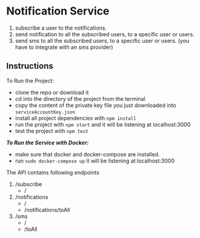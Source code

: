 # Notification Service

1. subscribe a user to the notifications. 
2. send notification to all the subscribed users, to a specific user or users. 
3. send sms to all the subscribed users, to a specific user or users. (you have to integrate with an sms provider)

## Instructions

To Run the Project:
* clone the repo or download it
* cd into the directory of the project from the terminal
* copy the content of the private key file you just downloaded into `serviceAccountKey.json`
* install all project dependencies with `npm install`
* run the project with `npm start` and it will be listening at localhost:3000
* test the project with `npm test`

***To Run the Service with Docker:***
* make sure that docker and docker-compose are installed.
* run `sudo docker-compose up` it will be listening at localhost:3000

The API contains following endpoints 

  1. /subscribe
     * /
  2. /notifications
     * /
     * /notifications/toAll
  3. /sms
     * /
     * /toAll
  


